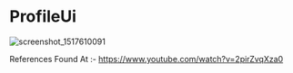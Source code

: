 # ProfileUi

![screenshot_1517610091](https://user-images.githubusercontent.com/25671488/35757602-d9be3a96-0895-11e8-9b8a-7e31633fe84a.png)



References Found At :- https://www.youtube.com/watch?v=2pirZvqXza0
